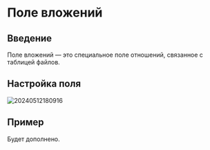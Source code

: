 # Поле вложений

<PluginInfo name="file-manager"></PluginInfo>

## Введение

Поле вложений — это специальное поле отношений, связанное с таблицей файлов.

## Настройка поля

![20240512180916](https://static-docs.nocobase.com/20240512180916.png)

## Пример

Будет дополнено.